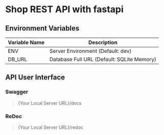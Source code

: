 # Shop REST API with fastapi

## Environment Variables

| Variable Name | Description                                |
|---------------|--------------------------------------------|
| ENV           | Server Environment (Default: dev)          |
| DB_URL        | Database Full URL (Default: SQLite Memory) |

## API User Interface

### Swagger

> {Your Local Server URL}/docs

### ReDoc

> {Your Local Server URL}/redoc